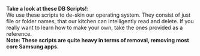 **Take a look at these DB Scripts!**: <br>
We use these scripts to de-skin our operating system. They consist of just file or folder names, that our kitchen can intelligently read and delete. If you really want to learn how to make your own, take the ones provided as a reference. <br>
**Note: These scripts are quite heavy in terms of removal, removing most core Samsung apps.**
